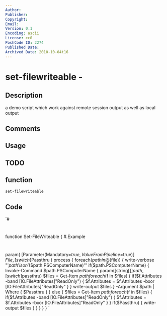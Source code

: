 ```yaml
---
Author: 
Publisher: 
Copyright: 
Email: 
Version: 0.1
Encoding: ascii
License: cc0
PoshCode ID: 2274
Published Date: 
Archived Date: 2010-10-04t16
---
```


# set-filewriteable - 

## Description

a demo script which work against remote session output as well as local output

## Comments



## Usage



## TODO



## function

`set-filewriteable`

## Code

`#
 #
 function Set-FileWriteable {
 #.Example
 #
 param(
    [Parameter(Mandatory=$true,ValueFromPipeline=$true)]   
    $File
 ,
    [switch]$Passthru
 )
 process {
    foreach($path in @($file)) {
       write-verbose "'$path' is on '$($path.PSComputerName)'"
       if($path.PSComputerName) {
          Invoke-Command $path.PSComputerName {
             param([string[]]$path,[switch]$passthru)
             $files = Get-Item $path
             foreach($f in $files) {
                if($f.Attributes -band [IO.FileAttributes]"ReadOnly") {
                   $f.Attributes = $f.Attributes -bxor [IO.FileAttributes]"ReadOnly"
                }
             }
             write-output $files
          } -Argument $path | Where { $Passthru }
       } else {
          $files = Get-Item $path
          foreach($f in $files) {
             if($f.Attributes -band [IO.FileAttributes]"ReadOnly") {
                $f.Attributes = $f.Attributes -bxor [IO.FileAttributes]"ReadOnly"
             }
          }
          if($Passthru) { write-output $files }
       }
    }
 }
 }
`


